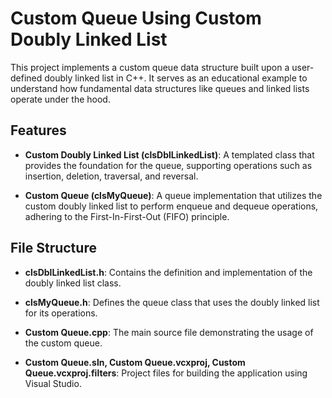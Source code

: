 # Custom Queue Using Custom Doubly Linked List

This project implements a custom queue data structure built upon a user-defined doubly linked list in C++. It serves as an educational example to understand how fundamental data structures like queues and linked lists operate under the hood.

## Features

- **Custom Doubly Linked List (clsDblLinkedList)**: A templated class that provides the foundation for the queue, supporting operations such as insertion, deletion, traversal, and reversal.

- **Custom Queue (clsMyQueue)**: A queue implementation that utilizes the custom doubly linked list to perform enqueue and dequeue operations, adhering to the First-In-First-Out (FIFO) principle.


## File Structure

- **clsDblLinkedList.h**: Contains the definition and implementation of the doubly linked list class.

- **clsMyQueue.h**: Defines the queue class that uses the doubly linked list for its operations.

- **Custom Queue.cpp**: The main source file demonstrating the usage of the custom queue.

- **Custom Queue.sln, Custom Queue.vcxproj, Custom Queue.vcxproj.filters**: Project files for building the application using Visual Studio.